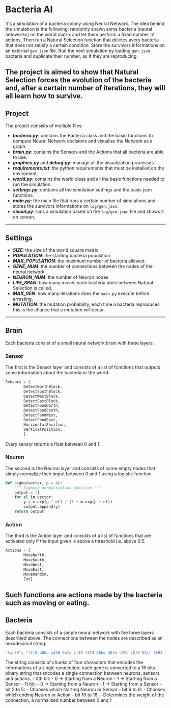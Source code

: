 # Bacteria AI
It's a simulation of a bacteria colony using Neural Network.
The idea behind the simulation is the following:
randomly spawn some bacteria (neural netoworks) on the world matrix and let them perform a fixed number of actions. 
Then run a Natural Selection function that deletes avery bacteria that does not satisfy a certain condition.
Store the survivors informations on an external `gen.json` file.
Run the next simulation by loading `gen.json` bacteria and duplicate their number, as if they are reproducing.

The project is aimed to show that Natural Selection forces the evolution of the bacteria and, after a certain number of iterations, they will all learn how to survive.
---
## Project
The project consists of multiple files:
- ***bacteria.py***: contains the Bacteria class and the basic functions to compute Neural Network decisions and visualize the Network as a graph.
- ***brain.py***: contains the Sensors and the Actions that all bacteria are able to use.
- ***graphics.py*** and ***debug.py***: manage all the visualization processes.
- ***requirements.txt***: the python requirements that must be installed on the enviroment.
- ***world.py***: contains the world class and all the basic functions needed to run the simulation.
- ***settings.py***: contains all the simulation settings and the basic json functions.
- ***main.py***: the main file that runs a certain number of simulations and stores the survivors informations on `log/gen.json`.
- ***visual.py***: runs a simulation based on the `log/gen.json` file and shows it on screen.
---
## Settings
- ***SIZE***: the size of the world square matrix
- ***POPULATION***: the starting bacteria population.
- ***MAX_POPULATION***: the maximum number of bacteria allowed.
- ***GENE_NUM***: the number of connections between the nodes of the neural network.
- ***NEURON_NUM***: the number of Neuron nodes
- ***LIFE_SPAN***: how many moves each bacteria does between Natural Selection is called.
- ***MAX_GEN***: how many iterations does the `main.py` execute before arresting.
- ***MUTATION***: the mutation probability, each time a bacteria reproduces this is the chance that a mutation will occur.
---
## Brain
Each bacteria consist of a small neural network brain with three layers:

### Sensor
The first is the Sensor layer and consists of a list of functions that outputs some information about the bacteria or the world. 
```python
Sensors = [
        DetectNorthBlock,
        DetectSouthBlock,
        DetectWestBlock,
        DetectEastBlock,
        DetectFoodNorth,
        DetectFoodSouth,
        DetectFoodWest,
        DetectFoodEast,
        HorizontalPosition,
        VerticalPosition,
        ]
```
Every sensor returns a float between 0 and 1.

### Neuron
The second is the Neuron layer and consists of some empty nodes that simply normalize their imput between 0 and 1 using a logistic function
```python
def sigma(vector, p = 4):
    """ Sigmoid normalization function """
    output = []
    for el in vector:
        y = m.exp(p * el) / (1 + m.exp(p * el))
        output.append(y)
    return output
```

### Action
The third is the Action layer and consists of a list of functions that are activated only if the input given is above a threshold i.e. above 0.5.
```python
Actions = [
        MoveNorth, 
        MoveSouth, 
        MoveWest, 
        MoveEast, 
        MoveRandom, 
        Eat]
```
Such functions are actions made by the bacteria such as moving or eating.
---
## Bacteria
Each bacteria consists of a simple neural network with the three layers described above.
The connections between the nodes are described as an hexadecimal string:
```python
"bact0": "fff5 d80a a440 6e1e cf19 f374 80bd 30fe c07c c2f9 53cf 7b93 38d0 1586 1a94 ce06 71e8 26f5 ff7f dcee 36fa 9424 1c40 8714 3c64 ef0f 1515 9dce 73fa 6155 086e 5462 ab78 4207 ce8b db37 032b c0d8 d010 c1a1"
```
The string consists of chunks of four characters that encodes the informations of a single connection:
each gene is converted to a 16 bits binary string that encodes a single connection between neurons, sensors and actions.
    - 0th bit:
        - 0 -> Starting from a Neuron 
        - 1 -> Starting from a Sensor
    - 1t bit:
        - 0 -> Starting from a Neuron 
        - 1 -> Starting from a Sensor
    - bit 2 to 5:
        - Chooses which starting Neuron or Sensor
    - bit 6 to 9:
        - Chooses which ending Neuron or Action
    - bit 10 to 16:
        - Determines the weight of the connection, a normalized number between 0 and 1

